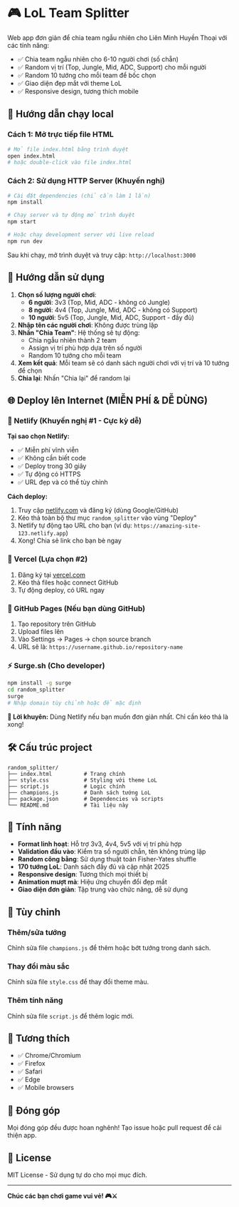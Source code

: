 # 🎮 LoL Team Splitter

Web app đơn giản để chia team ngẫu nhiên cho Liên Minh Huyền Thoại với các tính năng:

- ✅ Chia team ngẫu nhiên cho 6-10 người chơi (số chẵn)
- ✅ Random vị trí (Top, Jungle, Mid, ADC, Support) cho mỗi người
- ✅ Random 10 tướng cho mỗi team để bốc chọn
- ✅ Giao diện đẹp mắt với theme LoL
- ✅ Responsive design, tương thích mobile

## 🚀 Hướng dẫn chạy local

### Cách 1: Mở trực tiếp file HTML
```bash
# Mở file index.html bằng trình duyệt
open index.html
# hoặc double-click vào file index.html
```

### Cách 2: Sử dụng HTTP Server (Khuyến nghị)
```bash
# Cài đặt dependencies (chỉ cần làm 1 lần)
npm install

# Chạy server và tự động mở trình duyệt
npm start

# Hoặc chạy development server với live reload
npm run dev
```

Sau khi chạy, mở trình duyệt và truy cập: `http://localhost:3000`

## 📖 Hướng dẫn sử dụng

1. **Chọn số lượng người chơi**: 
   - **6 người**: 3v3 (Top, Mid, ADC - không có Jungle)
   - **8 người**: 4v4 (Top, Jungle, Mid, ADC - không có Support)  
   - **10 người**: 5v5 (Top, Jungle, Mid, ADC, Support - đầy đủ)
2. **Nhập tên các người chơi**: Không được trùng lặp
3. **Nhấn "Chia Team"**: Hệ thống sẽ tự động:
   - Chia ngẫu nhiên thành 2 team
   - Assign vị trí phù hợp dựa trên số người
   - Random 10 tướng cho mỗi team
4. **Xem kết quả**: Mỗi team sẽ có danh sách người chơi với vị trí và 10 tướng để chọn
5. **Chia lại**: Nhấn "Chia lại" để random lại

## 🌐 Deploy lên Internet (MIỄN PHÍ & DỄ DÙNG)

### 🥇 Netlify (Khuyến nghị #1 - Cực kỳ dễ)
**Tại sao chọn Netlify:**
- ✅ Miễn phí vĩnh viễn
- ✅ Không cần biết code
- ✅ Deploy trong 30 giây
- ✅ Tự động có HTTPS
- ✅ URL đẹp và có thể tùy chỉnh

**Cách deploy:**
1. Truy cập [netlify.com](https://netlify.com) và đăng ký (dùng Google/GitHub)
2. Kéo thả toàn bộ thư mục `random_splitter` vào vùng "Deploy" 
3. Netlify tự động tạo URL cho bạn (ví dụ: `https://amazing-site-123.netlify.app`)
4. Xong! Chia sẻ link cho bạn bè ngay

### 🥈 Vercel (Lựa chọn #2)
1. Đăng ký tại [vercel.com](https://vercel.com)
2. Kéo thả files hoặc connect GitHub
3. Tự động deploy, có URL ngay

### 🥉 GitHub Pages (Nếu bạn dùng GitHub)
1. Tạo repository trên GitHub
2. Upload files lên
3. Vào Settings → Pages → chọn source branch
4. URL sẽ là: `https://username.github.io/repository-name`

### ⚡ Surge.sh (Cho developer)
```bash
npm install -g surge
cd random_splitter
surge
# Nhập domain tùy chỉnh hoặc để mặc định
```

**🎯 Lời khuyên:** Dùng Netlify nếu bạn muốn đơn giản nhất. Chỉ cần kéo thả là xong!

## 🛠️ Cấu trúc project

```
random_splitter/
├── index.html          # Trang chính
├── style.css           # Styling với theme LoL  
├── script.js           # Logic chính
├── champions.js        # Danh sách tướng LoL
├── package.json        # Dependencies và scripts
└── README.md           # Tài liệu này
```

## 🎯 Tính năng

- **Format linh hoạt**: Hỗ trợ 3v3, 4v4, 5v5 với vị trí phù hợp
- **Validation đầu vào**: Kiểm tra số người chẵn, tên không trùng lặp
- **Random công bằng**: Sử dụng thuật toán Fisher-Yates shuffle
- **170 tướng LoL**: Danh sách đầy đủ và cập nhật 2025
- **Responsive design**: Tương thích mọi thiết bị
- **Animation mượt mà**: Hiệu ứng chuyển đổi đẹp mắt
- **Giao diện đơn giản**: Tập trung vào chức năng, dễ sử dụng

## 🔧 Tùy chỉnh

### Thêm/sửa tướng
Chỉnh sửa file `champions.js` để thêm hoặc bớt tướng trong danh sách.

### Thay đổi màu sắc
Chỉnh sửa file `style.css` để thay đổi theme màu.

### Thêm tính năng
Chỉnh sửa file `script.js` để thêm logic mới.

## 📱 Tương thích

- ✅ Chrome/Chromium
- ✅ Firefox
- ✅ Safari
- ✅ Edge
- ✅ Mobile browsers

## 🤝 Đóng góp

Mọi đóng góp đều được hoan nghênh! Tạo issue hoặc pull request để cải thiện app.

## 📄 License

MIT License - Sử dụng tự do cho mọi mục đích.

---
**Chúc các bạn chơi game vui vẻ! 🎮⚔️** 